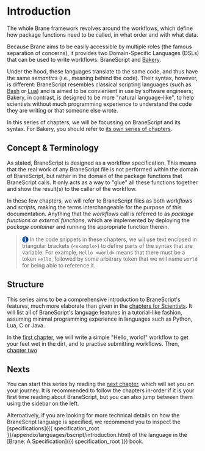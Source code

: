 # Introduction
The whole Brane framework revolves around the workflows, which define how package functions need to be called, in what order and with what data.

Because Brane aims to be easily accessible by multiple roles (the famous separation of concerns), it provides two Domain-Specific Languages (DSLs) that can be used to write workflows: BraneScript and [Bakery](../bakery/introduction.md).

Under the hood, these languages translate to the same code, and thus have the same _semantics_ (i.e., meaning behind the code). Their syntax, however, is different: BraneScript resembles classical scripting languages (such as [Bash](https://www.gnu.org/software/bash/) or [Lua](http://www.lua.org/)) and is aimed to be convienient in use by software engineers; Bakery, in contrast, is designed to be more "natural language-like", to help scientists without much programming experience to understand the code they are writing or that someone else wrote.

In this series of chapters, we will be focussing on BraneScript and its syntax. For Bakery, you should refer to [its own series of chapters](../bakery/introduction.md).


## Concept & Terminology
As stated, BraneScript is designed as a workflow specification. This means that the real work of any BraneScript file is not performed within the domain of BraneScript, but rather in the domain of the package functions that BraneScript calls. It only acts as a way to "glue" all these functions together and show the result(s) to the caller of the workflow.

In these few chapters, we will refer to BraneScript files as both _workflows_ and _scripts_, making the terms interchangeable for the purpose of this documentation. Anything that the _workflows_ call is referred to as _package functions_ or _external functions_, which are implemented by deploying the _package container_ and running the appropriate function therein.

> <img src="../assets/img/info.png" alt="info" width="16" style="margin-top: 3px; margin-bottom: -3px"/> In the code snippets in these chapters, we wil use text enclosed in triangular brackets (`<example>`) to define parts of the syntax that are variable. For example, `Hello <world>` means that there must be a token `Hello`, followed by some arbitrary token that we will name `world` for being able to reference it.


## Structure
This series aims to be a comprehensive introduction to BraneScript's features, much more elaborate than given in the [chapters for Scientists](../scientists/bscript/introduction.md). It will list all of BraneScript's language features in a tutorial-like fashion, assuming minimal programming experience in languages such as Python, Lua, C or Java.

In the [first chapter](./hello-world.md), we will write a simple "Hello, world!" workflow to get your feet wet in the dirt, and to practise submitting workflows. Then, [chapter two](./basics.md)


## Nexts
You can start this series by reading the [next chapter](TODO), which will set you on your journey. It is recommended to follow the chapters in-order if it is your first time reading about BraneScript, but you can also jump between them using the sidebar on the left.

Alternatively, if you are looking for more technical details on how the BraneScript language is specified, we recommend you to inspect the [specifications]({{ specification_root }}/appendix/languages/bscript/introduction.html) of the language in the [Brane: A Specification]({{ specification_root }}) book.
